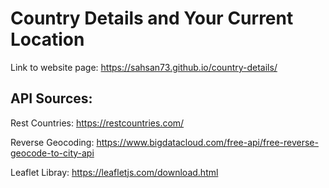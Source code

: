 # Country Details and Your Current Location

Link to website page: <https://sahsan73.github.io/country-details/>

## API Sources:
Rest Countries: <https://restcountries.com/>   

Reverse Geocoding: <https://www.bigdatacloud.com/free-api/free-reverse-geocode-to-city-api>   

Leaflet Libray: <https://leafletjs.com/download.html>
